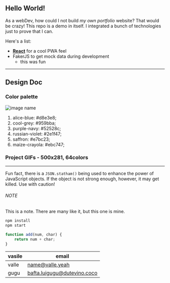 ## Hello World!

As a webDev, how could I not build _my own portfolio_ website? That would be crazy!
This repo is a demo in itself. I integrated a bunch of technologies just to prove that I can.

Here's a list:

-   **[React](https://github.com/facebook/create-react-app)** for a cool PWA feel
-   FakerJS to get mock data during development
    -   this was fun

---

## Design Doc

### Color palette

![image name](https://images.ctfassets.net/al1ikk93hxev/zqr41QDJmBiKzetFJcfO2/7c661b0e8325350c40595ddd9c09147c/portfolio-gif.gif?h=250)

1. alice-blue: #d8e3e8;
1. cool-grey: #959bba;
1. purple-navy: #52528c;
1. russian-violet: #2e1f47;
1. saffron: #e7bc23;
1. maize-crayola: #ebc747;

### Project GIFs - 500x281, 64colors

---

Fun fact, there is a `JSON.statham()` being used to enhance the power
of JavaScript objects. If the object is not strong enough, however, it may get killed. Use with caution!


###### NOTE
This is a note. There are many like it, but this one is mine.

<!-- Github specific markdown -->

```bash
npm install
npm start
```

```javascript
function add(num, char) {
	return num + char;
}
```

| vasile | email                       |
| ------ | --------------------------- |
| valle  | name@valle.yeah             |
| gugu   | bafta.luigugu@dutevino.coco |
